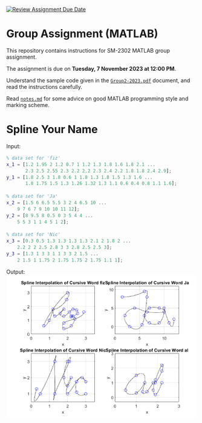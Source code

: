 [![Review Assignment Due Date](https://classroom.github.com/assets/deadline-readme-button-24ddc0f5d75046c5622901739e7c5dd533143b0c8e959d652212380cedb1ea36.svg)](https://classroom.github.com/a/i8q0vJZ5)
# Group Assignment (MATLAB)

This repository contains instructions for SM-2302 MATLAB group assignment.

The assignment is due on **Tuesday, 7 November 2023 at 12:00 PM**.

Understand the sample code given in the [`Group2-2023.pdf`](Group2-2023.pdf) document, and read the instructions carefully.

Read [`notes.md`](notes.md) for some advice on good MATLAB programming style and marking scheme.

# Spline Your Name

Input:
```matlab
% data set for 'fiz'
x_1 = [1.2 1.95 2 1.2 0.7 1 1.2 1.3 1.8 1.6 1.8 2.1 ...
       2.3 2.5 2.55 2.3 2.2 2.2 2.3 2.4 2.2 1.8 1.8 2.4 2.9];
y_1 = [1.8 2.5 3 1.8 0.6 1 1.8 1.3 1.8 1.5 1.3 1.6 ...
       1.8 1.75 1.5 1.3 1.26 1.32 1.3 1.1 0.6 0.4 0.8 1.1 1.6];

% data set for 'Ja'
x_2 = [1.5 6 6.5 5.5 3 2 4 6.5 10 ...
    9 7 6 7 9 10 10 11 12];
y_2 = [8 9.5 8 0.5 0 3 5 4 4 ...
    5 5 3 1 1 4 5 1 2];

% data set for 'Nic'
x_3 = [0.3 0.5 1.3 1.3 1.3 1.3 2.1 2 1.8 2 ...
    2.2 2 2 2.5 2.8 3 3 2.8 2.5 2.5 3];
y_3 = [1.3 1 3 3 1 1 3 3 2 1.5 ...
    2 1.5 1 1.75 2 1.75 1.75 2 1.75 1.1 1];
```

Output:
![plots](plots2.png)
